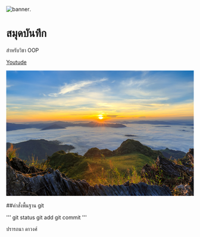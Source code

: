 ![banner](https://picsum.photos/800/250).
# สมุดบันทึก

สำหรับวิชา OOP

[Youtude](https://www.youtube.com/watch?v=-5q5mZbe3V8)


![Bbanner](./banner.jpg)

##คำสั่งพื้นฐาน git 

'''
git status
git add
git commit
'''


ปรารถนา ดาวงศ์
